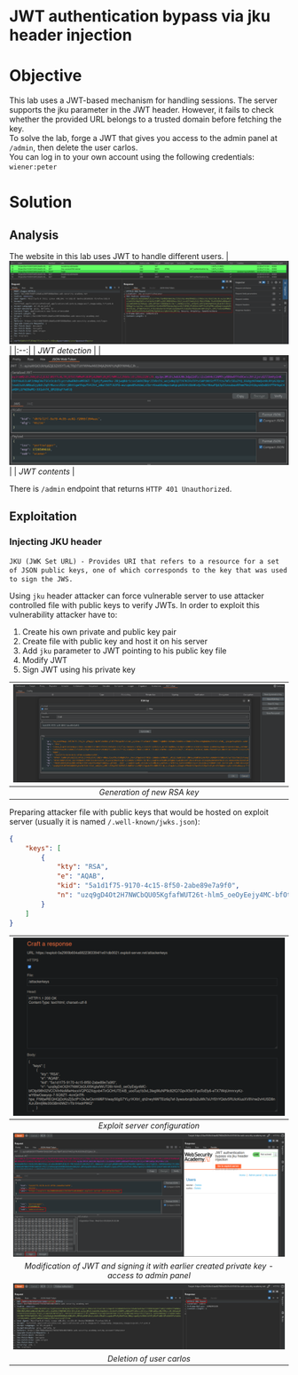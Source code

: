 # JWT authentication bypass via jku header injection
# Objective
This lab uses a JWT-based mechanism for handling sessions. The server supports the jku parameter in the JWT header. However, it fails to check whether the provided URL belongs to a trusted domain before fetching the key. \
To solve the lab, forge a JWT that gives you access to the admin panel at `/admin`, then delete the user carlos.\
You can log in to your own account using the following credentials: `wiener:peter`
# Solution
## Analysis
The website in this lab uses JWT to handle different users.
|![](Images/image-31.png)|
|:--:| 
| *JWT detection* |
|![](Images/image-32.png)|
| *JWT contents* |

There is `/admin` endpoint that returns `HTTP 401 Unauthorized`.

## Exploitation
### Injecting JKU header
```
JKU (JWK Set URL) - Provides URI that refers to a resource for a set of JSON public keys, one of which corresponds to the key that was used to sign the JWS.
```

Using `jku` header attacker can force vulnerable server to use attacker controlled file with public keys to verify JWTs. In order to exploit this vulnerability attacker have to:
1. Create his own private and public key pair
2. Create file with public key and host it on his server
3. Add `jku` parameter to JWT pointing to his public key file
4. Modify JWT
5. Sign JWT using his private key


|![](Images/image-34.png)|
|:--:| 
| *Generation of new RSA key* |

Preparing attacker file with public keys that would be hosted on exploit server (usually it is named `/.well-known/jwks.json`):
```json
{
    "keys": [
        {
            "kty": "RSA",
            "e": "AQAB",
            "kid": "5a1d1f75-9170-4c15-8f50-2abe89e7a9f0",
            "n": "uzq9gD4Ot2H7NWCbQU05KgfafWUT26t-hlm5_oeOyEejy4MC-bfOtpI98h02VCOVlnNoMIeHocsVQPG2Xqyxb4TirGOHUTE4iB_uooTuq1b3vL3IegWuNP9c82fQ7GpvX5st1FpoToEly6-eTX7WqUmnrxyKz-wY6twOawycp-7-5Q9ZT--4cnQnTR-hpe_FtWjwREQHQjDcKoZjSctP1OkJwCknhM6FtVway50gS7YLy1KXtrI_qh2rwyNWTEiz6q7ef-3ywsvbrqb3s2uWk7sUYEhYQidv5RUIcKiusXV8Vnw2vHUSD8nXJrJ0mIjWe3SGBm0WZ1rTb1HxdrPIKQ"
        }
    ]
}
```

|![](Images/image-35.png)|
|:--:| 
| *Exploit server configuration* |
|![](Images/image-36.png)|
| *Modification of JWT and signing it with earlier created private key - access to admin panel* |
|![](Images/image-37.png)|
| *Deletion of user carlos* |